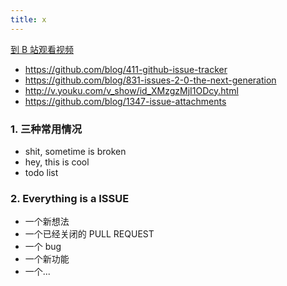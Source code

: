 ```yaml
---
title: x
---
```


[到 B 站观看视频]()

- <https://github.com/blog/411-github-issue-tracker>
- <https://github.com/blog/831-issues-2-0-the-next-generation>
- <http://v.youku.com/v_show/id_XMzgzMjI1ODcy.html>
- <https://github.com/blog/1347-issue-attachments>

### 1. 三种常用情况
   
- shit, sometime is broken
- hey, this is cool 
- todo list

### 2. Everything is a ISSUE
    
- 一个新想法
- 一个已经关闭的 PULL REQUEST
- 一个 bug
- 一个新功能
- 一个...
